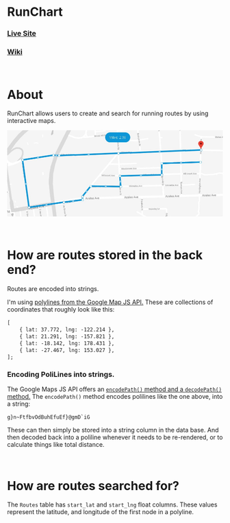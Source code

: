 # RunChart
### [Live Site](https://run-chart.herokuapp.com/)
### [Wiki](https://github.com/JoseMiralles/runchart/wiki)

<br/>

# About
RunChart allows users to create and search for running routes by using interactive maps.

![Route Editor](https://github.com/JoseMiralles/RunChart/blob/main/GitHub/editor-snip.jpg)

<br />

# How are routes stored in the back end?

Routes are encoded into strings.

I'm using [polylines from the Google Map JS API.](https://developers.google.com/maps/documentation/javascript/examples/polyline-simple) These are collections of coordinates that roughly look like this:

```
[
    { lat: 37.772, lng: -122.214 },
    { lat: 21.291, lng: -157.821 },
    { lat: -18.142, lng: 178.431 },
    { lat: -27.467, lng: 153.027 },
];
```

### Encoding PoliLines into strings.
The Google Maps JS API offers an [`encodePath()` method and a `decodePath()` method.](https://developers.google.com/maps/documentation/utilities/polylineutility) The `encodePath()` method encodes polilines like the one above, into a string:

```
g}n~FtfbvOdBuhEfuEf}@gmD`iG
```

These can then simply be stored into a string column in the data base. And then decoded back into a poliline whenever it needs to be re-rendered, or to calculate things like total distance.

<br/>

# How are routes searched for?

The `Routes` table has `start_lat` and `start_lng` float columns. These values represent the latitude, and longitude of the first node in a polyline.

